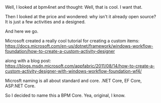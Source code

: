 Well, I looked at bpm4net and thought: Well, that is cool. I want that.

Then I looked at the price and wondered: why isn't it already open source? It is just a few activities and a designed.

And here we go.

Microsoft created a really cool tutorial for creating a custom items:
https://docs.microsoft.com/en-us/dotnet/framework/windows-workflow-foundation/how-to-create-a-custom-activity-designer

along with a blog post:
https://blogs.msdn.microsoft.com/appfabric/2011/08/14/how-to-create-a-custom-activity-designer-with-windows-workflow-foundation-wf4/

Microsft naming is all about standard and core. .NET Core, EF Core, ASP.NET Core.

So I decided to name this a BPM Core. Yea, original, I know.

